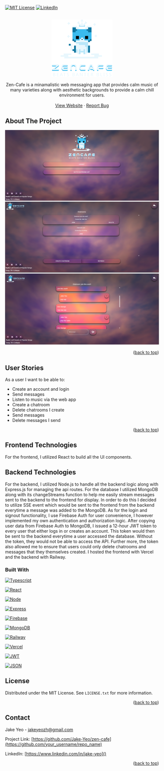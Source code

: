 <!-- Improved compatibility of back to top link: See: https://github.com/othneildrew/Best-README-Template/pull/73 -->
<a name="readme-top"></a>
<!--
*** Thanks for checking out the Best-README-Template. If you have a suggestion
*** that would make this better, please fork the repo and create a pull request
*** or simply open an issue with the tag "enhancement".
*** Don't forget to give the project a star!
*** Thanks again! Now go create something AMAZING! :D
-->



<!-- PROJECT SHIELDS -->
<!--
*** I'm using markdown "reference style" links for readability.
*** Reference links are enclosed in brackets [ ] instead of parentheses ( ).
*** See the bottom of this document for the declaration of the reference variables
*** for contributors-url, forks-url, etc. This is an optional, concise syntax you may use.
*** https://www.markdownguide.org/basic-syntax/#reference-style-links
-->
[![MIT License][license-shield]][license-url]
[![LinkedIn][linkedin-shield]][linkedin-url]



<!-- PROJECT LOGO -->
<br />
<div align="center">
  <a href="https://zen-cafe.vercel.app/">
    <img src="public/svg/ZenCafeVerticalLogo.svg" alt="Logo" width="200" height="auto">
  </a>

  <p align="center">
Zen-Cafe is a minamalistic web messaging app that provides calm music of many varieties along with aesthetic backgrounds to provide a calm chill environment for users.
    <br />
    <br />
    <a href="https://zen-cafe.vercel.app/">View Website</a>
    ·
    <a href="https://github.com/Jake-Yeo/zen-cafe/issues">Report Bug</a>
  </p>
</div>



<!-- ABOUT THE PROJECT -->
## About The Project
![alt text](image.png)
![alt text](image-1.png)
![alt text](image-2.png)

<p align="right">(<a href="#readme-top">back to top</a>)</p>

## User Stories
As a user I want to be able to:
* Create an account and login
* Send messages
* Listen to music via the web app
* Create a chatroom
* Delete chatrooms I create
* Send messages
* Delete messages I send

<p align="right">(<a href="#readme-top">back to top</a>)</p>

## Frontend Technologies
For the frontend, I utilized React to build all the UI components.

## Backend Technologies
For the backend, I utilized Node.js to handle all the backend logic along with Express.js for managing the api routes. For the database I utilized MongoDB along with its changeStreams function to help me easily stream messages sent to the backend to the frontend for display. In order to do this I decided to utilize SSE event which would be sent to the frontend from the backend everytime a message was added to the MongoDB. As for the login and signout functionality, I use Firebase Auth for user convenience, I however implemented my own authentication and authorization logic. After copying user data from Firebase Auth to MongoDB, I issued a 12-hour JWT token to every user that either logs in or creates an account. This token would then be sent to the backend everytime a user accessed the database. Without the token, they would not be able to access the API. Further more, the token also allowed me to ensure that users could only delete chatrooms and messages that they themselves created. I hosted the frontend with Vercel and the backend with Railway.


### Built With
[Typescript]: https://img.shields.io/badge/TypeScript-007ACC?style=for-the-badge&logo=typescript&logoColor=white
[Typescript-url]: https://www.typescriptlang.org/
 [![Typescript][Typescript]][Typescript-url]

[React.js]: https://img.shields.io/badge/React-20232A?style=for-the-badge&logo=react&logoColor=61DAFB
[React-url]: https://reactjs.org/
 [![React][React.js]][React-url]

 [Node.js]: https://img.shields.io/badge/Node%20js-339933?style=for-the-badge&logo=nodedotjs&logoColor=white
[Node-url]: https://nodejs.org/en
 [![Node][Node.js]][Node-url]

  [Express.js]: https://img.shields.io/badge/Express%20js-000000?style=for-the-badge&logo=express&logoColor=white
[Express-url]: https://expressjs.com/
 [![Express][Express.js]][Express-url]

   [Firebase]: https://img.shields.io/badge/firebase-ffca28?style=for-the-badge&logo=firebase&logoColor=black
[Firebase-url]: https://firebase.google.com/
 [![Firebase][Firebase]][Firebase-url]

[MongoDB]: https://img.shields.io/badge/MongoDB-4EA94B?style=for-the-badge&logo=mongodb&logoColor=white
[MongoDB-url]: https://www.mongodb.com/
 [![MongoDB][MongoDB]][MongoDB-url]

 [Railway]: https://img.shields.io/badge/Railway-131415?style=for-the-badge&logo=railway&logoColor=white
[Railway-url]: https://railway.app/
 [![Railway][Railway]][Railway-url]

[Vercel]: https://img.shields.io/badge/Vercel-000000?style=for-the-badge&logo=vercel&logoColor=white
[Vercel-url]: https://vercel.com/
 [![Vercel][Vercel]][Vercel-url]

[JWT]: https://img.shields.io/badge/JWT-000000?style=for-the-badge&logo=JSON%20web%20tokens&logoColor=white
[JWT-url]: https://jwt.io/
 [![JWT][JWT]][JWT-url]

 [JSON]: https://img.shields.io/badge/json-5E5C5C?style=for-the-badge&logo=json&logoColor=white
[JSON-url]: https://www.json.org/json-en.html
 [![JSON][JSON]][JSON-url]


<!-- LICENSE -->
## License

Distributed under the MIT License. See `LICENSE.txt` for more information.

<p align="right">(<a href="#readme-top">back to top</a>)</p>



<!-- CONTACT -->
## Contact

Jake Yeo - jakeyeozh@gmail.com

Project Link: [https://github.com/Jake-Yeo/zen-cafe](https://github.com/your_username/repo_name)

LinkedIn: [https://www.linkedin.com/in/jake-yeo]()

<p align="right">(<a href="#readme-top">back to top</a>)</p>



<!-- ACKNOWLEDGMENTS -->

<!--
## Acknowledgments

Use this space to list resources you find helpful and would like to give credit to. I've included a few of my favorites to kick things off!

* [Choose an Open Source License](https://choosealicense.com)
* [GitHub Emoji Cheat Sheet](https://www.webpagefx.com/tools/emoji-cheat-sheet)
* [Malven's Flexbox Cheatsheet](https://flexbox.malven.co/)
* [Malven's Grid Cheatsheet](https://grid.malven.co/)
* [Img Shields](https://shields.io)
* [GitHub Pages](https://pages.github.com)
* [Font Awesome](https://fontawesome.com)
* [React Icons](https://react-icons.github.io/react-icons/search)

<p align="right">(<a href="#readme-top">back to top</a>)</p>
>


<!-- MARKDOWN LINKS & IMAGES -->
<!-- https://www.markdownguide.org/basic-syntax/#reference-style-links -->
[contributors-shield]: https://img.shields.io/github/contributors/othneildrew/Best-README-Template.svg?style=for-the-badge
[contributors-url]: https://github.com/othneildrew/Best-README-Template/graphs/contributors
[forks-shield]: https://img.shields.io/github/forks/othneildrew/Best-README-Template.svg?style=for-the-badge
[forks-url]: https://github.com/othneildrew/Best-README-Template/network/members
[stars-shield]: https://img.shields.io/github/stars/othneildrew/Best-README-Template.svg?style=for-the-badge
[stars-url]: https://github.com/othneildrew/Best-README-Template/stargazers
[issues-shield]: https://img.shields.io/github/issues/othneildrew/Best-README-Template.svg?style=for-the-badge
[issues-url]: https://github.com/othneildrew/Best-README-Template/issues
[license-shield]: https://img.shields.io/github/license/othneildrew/Best-README-Template.svg?style=for-the-badge
[license-url]: https://github.com/Jake-Yeo/nova-type/blob/master/LICENSE
[linkedin-shield]: https://img.shields.io/badge/-LinkedIn-black.svg?style=for-the-badge&logo=linkedin&colorB=555
[linkedin-url]: https://www.linkedin.com/in/jake-yeo
[product-screenshot]: public/svgFiles/screenshot.png
[Next.js]: https://img.shields.io/badge/next.js-000000?style=for-the-badge&logo=nextdotjs&logoColor=white
[Next-url]: https://nextjs.org/
[Vue.js]: https://img.shields.io/badge/Vue.js-35495E?style=for-the-badge&logo=vuedotjs&logoColor=4FC08D
[Vue-url]: https://vuejs.org/
[Angular.io]: https://img.shields.io/badge/Angular-DD0031?style=for-the-badge&logo=angular&logoColor=white
[Angular-url]: https://angular.io/
[Svelte.dev]: https://img.shields.io/badge/Svelte-4A4A55?style=for-the-badge&logo=svelte&logoColor=FF3E00
[Svelte-url]: https://svelte.dev/
